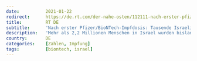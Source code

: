 ```yaml
---
date:          2021-01-22
redirect:      https://de.rt.com/der-nahe-osten/112111-nach-erster-pfizerbiontech-impfdosis-tausende/
title:         RT DE
subtitle:      'Nach erster Pfizer/BioNTech-Impfdosis: Tausende Israelis positiv auf Coronavirus getestet'
description:   'Mehr als 2,2 Millionen Menschen in Israel wurden bislang gegen SARS-CoV-2 geimpft. Über 12.000 wurden nach der ersten Verabreichung des Vakzins von Pfizer/BioNTech positiv auf das Coronavirus getestet. Nur mehrere Dutzend davon hatten die zweite Dosis erhalten.'
country:       DE
categories:    [Zahlen, Impfung]
tags:          [biontech, israel]
---
```

